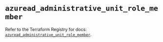 # `azuread_administrative_unit_role_member`

Refer to the Terraform Registry for docs: [`azuread_administrative_unit_role_member`](https://registry.terraform.io/providers/hashicorp/azuread/2.51.0/docs/resources/administrative_unit_role_member).
